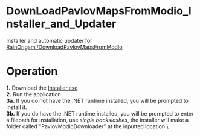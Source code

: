 # DownLoadPavlovMapsFromModio_Installer_and_Updater
Installer and automatic updater for [RainOrigami/DownloadPavlovMapsFromModIo](https://github.com/RainOrigami/DownloadPavlovMapsFromModIo)

# Operation
**1.** Download the [Installer.exe](https://github.com/THW-Reaper/DownLoadPavlovMapsFromModio_Installer_and_Updater/releases/latest/download/Installer.exe)\
**2.** Run the application\
**3a.** If you do not have the .NET runtime installed, you will be prompted to install it.\
**3b.** If you do have the .NET runtime installed, you will be prompted to enter a filepath for installation, use *single backslashes*, the installer will make a folder called "PavlovModioDownloader" at the inputted location \

